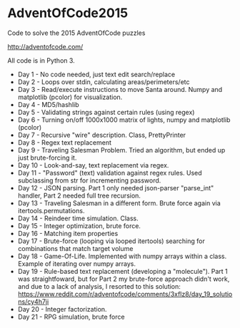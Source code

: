 # AdventOfCode2015
Code to solve the 2015 AdventOfCode puzzles


http://adventofcode.com/

All code is in Python 3.

* Day 1 - No code needed, just text edit search/replace
* Day 2 - Loops over stdin, calculating areas/perimeters/etc
* Day 3 - Read/execute instructions to move Santa around.  Numpy and matplotlib (pcolor) for visualization.
* Day 4 - MD5/hashlib
* Day 5 - Validating strings against certain rules (using regex)
* Day 6 - Turning on/off 1000x1000 matrix of lights, numpy and matplotlib (pcolor)
* Day 7 - Recursive "wire" description.  Class, PrettyPrinter
* Day 8 - Regex text replacement
* Day 9 - Traveling Salesman Problem.  Tried an algorithm, but ended up just brute-forcing it.
* Day 10 - Look-and-say, text replacement via regex.
* Day 11 - "Password" (text) validation against regex rules.  Used subclassing from str for incrementing password.
* Day 12 - JSON parsing.  Part 1 only needed json-parser "parse_int" handler, Part 2 needed full tree recursion.
* Day 13 - Traveling Salesman in a different form.  Brute force again via itertools.permutations.
* Day 14 - Reindeer time simulation.  Class.
* Day 15 - Integer optimization, brute force.
* Day 16 - Matching item properties
* Day 17 - Brute-force (looping via looped itertools) searching for combinations that match target volume
* Day 18 - Game-Of-Life.  Implemented with numpy arrays within a class.  Example of iterating over numpy arrays.
* Day 19 - Rule-based text replacement (developing a "molecule").  Part 1 was straightfoward, but for Part 2 my brute-force approach didn't work, and due to a lack of analysis, I resorted to this solution:  https://www.reddit.com/r/adventofcode/comments/3xflz8/day_19_solutions/cy4h7ji
* Day 20 - Integer factorization.
* Day 21 - RPG simulation, brute force 